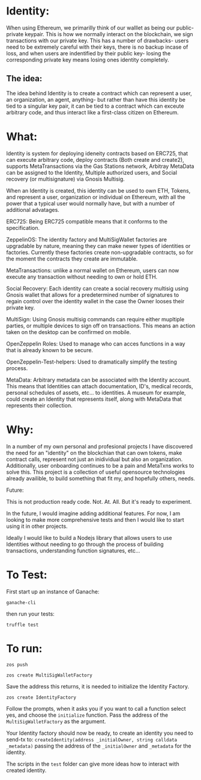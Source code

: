 # Identity: 

When using Ethereum, we primarilly think of our walllet as being our public-private keypair. This is how we normally interact on the blockchain, we sign transactions with our private key. This has a number of drawbacks- users need to be extremely careful with their keys, there is no backup incase of loss, and when users are indentified by their public key- losing the corresponding private key means losing ones identity completely. 

## The idea: 

The idea behind Identity is to create a contract which can represent a user, an organization, an agent, anything- but rather than have this identity be tied to a singular key pair, it can be tied to a contract which can exceute arbitrary code, and thus interact like a first-class citizen on Ethereum. 



# What: 

Identity is system for deploying ideneity contracts based on ERC725, that can execute arbitrary code, deploy contracts (Both create and create2), supports MetaTransactions via the Gas Stations network, Arbitray MetaData can be assigned to the Identity, Multiple authorized users, and Social recovery (or multisignature) via Gnosis Multisig. 

When an Identity is created, this identity can be used to own ETH, Tokens, and represent a user, organization or individual on Ethereum, with all the power that a typical user would normally have, but with a number of additional advatages. 

ERC725: Being ERC725 compatible means that it conforms to the specification. 

ZeppelinOS: The identity factory and MultiSigWallet factories are upgradable by nature, meaning they can make newer types of identities or factories. Currently these factories create non-upgradable contracts, so for the moment the contracts they create are immutable. 

MetaTransactions: unlike a normal wallet on Ethereum, users can now execute any transaction without needing to own or hold ETH.

Social Recovery: Each identity can create a social recovery multisig using Gnosis wallet that allows for a predetermined number of signatures to regain control over the identity wallet in the case the Owner looses their private key.

MultiSign: Using Gnosis multisig commands can require either mupltiple parties, or multiple devices to sign off on transactions. This means an action taken on the desktop can be confirmed on mobile. 

OpenZeppelin Roles: Used to manage who can acces functions in a way that is already known to be secure. 

OpenZeppelin-Test-helpers: Used to dramatically simplify the testing process. 

MetaData: Arbitrary metadata can be associated with the Identity account. This means that Identities can attach documentation, ID's, medical records, personal schedules of assets, etc... to identities. A museum for example, could create an Identity that represents itself, along with MetaData that represents their collection. 

# Why: 

In a number of my own personal and profesional projects I have discovered the need for an "identity" on the blockchian that can own tokens, make contract calls, represent not just an inidividual but also an organization. Additionally, user onboarding continues to be a pain and MetaTxns works to solve this. This project is a collection of useful opensource technologies already availible, to build something that fit my, and hopefully others, needs. 

Future: 

This is not production ready code. Not. At. All. But it's ready to experiment. 

In the future, I would imagine adding additional features. For now, I am looking to make more comprehensive tests and then I would like to start using it in other projects. 

Ideally I would like to build a Nodejs library that allows users to use Identities without needing to go through the process of building transactions, understanding function signatures, etc...

# To Test:

First start up an instance of Ganache:

`ganache-cli`

then run your tests: 

`truffle test`

# To run: 

`zos push`

`zos create MultiSigWalletFactory`

Save the address this returns, it is needed to initialize the Identity Factory.

`zos create IdentityFactory`

Follow the prompts, when it asks you if you want to call a function select yes, and choose the `initialize` function. Pass the address of the `MultiSigWalletFactory` as the argument. 

Your Identity factory should now be ready, to create an identity you need to send-tx to: `createIdentity(address _initialOwner, string calldata _metadata)` passing the address of the `_initialOwner` and `_metadata` for the identity. 

The scripts in the `test` folder can give more ideas how to interact with created identity. 





